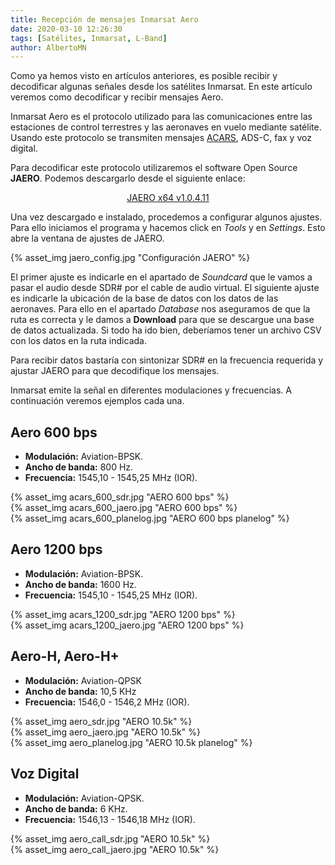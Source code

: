 ```yaml
---
title: Recepción de mensajes Inmarsat Aero
date: 2020-03-10 12:26:30
tags: [Satélites, Inmarsat, L-Band]
author: AlbertoMN
---
```


Como ya hemos visto en artículos anteriores, es posible recibir y decodificar algunas señales desde los satélites Inmarsat.
En este artículo veremos como decodificar y recibir mensajes Aero.

Inmarsat Aero es el protocolo utilizado para las comunicaciones entre las estaciones de control terrestres y las aeronaves en vuelo mediante satélite. Usando este protocolo se transmiten mensajes [ACARS](https://es.wikipedia.org/wiki/ACARS), ADS-C, fax y voz digital.

<!-- more -->

Para decodificar este protocolo utilizaremos el software Open Source **JAERO**. Podemos descargarlo desde el siguiente enlace:

[<center>JAERO x64 v1.0.4.11</center>](https://github.com/jontio/JAERO/releases/download/v1.0.4.11/JAERO-x64-setup.exe)

Una vez descargado e instalado, procedemos a configurar algunos ajustes. Para ello iniciamos el programa y hacemos click en *Tools* y en *Settings*. Esto abre la ventana de ajustes de JAERO.

{% asset_img jaero_config.jpg "Configuración JAERO" %}

El primer ajuste es indicarle en el apartado de *Soundcard* que le vamos a pasar el audio desde SDR# por el cable de audio virtual.
El siguiente ajuste es indicarle la ubicación de la base de datos con los datos de las aeronaves. Para ello en el apartado *Database* nos aseguramos de que la ruta es correcta y le damos a **Download** para que se descargue una base de datos actualizada. Si todo ha ido bien, deberíamos tener un archivo CSV con los datos en la ruta indicada.

Para recibir datos bastaría con sintonizar SDR# en la frecuencia requerida y ajustar JAERO para que decodifique los mensajes.

Inmarsat emite la señal en diferentes modulaciones y frecuencias. A continuación veremos ejemplos cada una.


## Aero 600 bps

- **Modulación:** Aviation-BPSK.
- **Ancho de banda:** 800 Hz.
- **Frecuencia:** 1545,10 - 1545,25 MHz (IOR).

{% asset_img acars_600_sdr.jpg "AERO 600 bps" %}
</br>
{% asset_img acars_600_jaero.jpg "AERO 600 bps" %}
</br>
{% asset_img acars_600_planelog.jpg "AERO 600 bps planelog" %}


## Aero 1200 bps

- **Modulación:** Aviation-BPSK.
- **Ancho de banda:** 1600 Hz.
- **Frecuencia:** 1545,10 - 1545,25 MHz (IOR).

{% asset_img acars_1200_sdr.jpg "AERO 1200 bps" %}
</br>
{% asset_img acars_1200_jaero.jpg "AERO 1200 bps" %}


## Aero-H, Aero-H+

- **Modulación:** Aviation-QPSK
- **Ancho de banda:** 10,5 KHz
- **Frecuencia:** 1546,0 - 1546,2 MHz (IOR).

{% asset_img aero_sdr.jpg "AERO 10.5k" %}
</br>
{% asset_img aero_jaero.jpg "AERO 10.5k" %}
</br>
{% asset_img aero_planelog.jpg "AERO 10.5k planelog" %}


## Voz Digital

- **Modulación:** Aviation-QPSK.
- **Ancho de banda:** 6 KHz.
- **Frecuencia:** 1546,13 - 1546,18 MHz (IOR).

{% asset_img aero_call_sdr.jpg "AERO 10.5k" %}
</br>
{% asset_img aero_call_jaero.jpg "AERO 10.5k" %}

